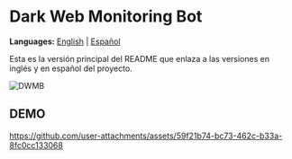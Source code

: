 # Dark Web Monitoring Bot

**Languages:** [English](README.en.md) | [Español](README.es.md)

Esta es la versión principal del README que enlaza a las versiones en inglés y en español del proyecto.

![DWMB](https://github.com/user-attachments/assets/338434c8-b8c9-4b97-a235-db77e80e5701)

## DEMO
https://github.com/user-attachments/assets/59f21b74-bc73-462c-b33a-8fc0cc133068


